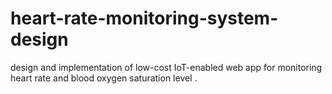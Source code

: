 # heart-rate-monitoring-system-design
design and implementation of low-cost IoT-enabled web app for monitoring heart rate and blood oxygen saturation level .
